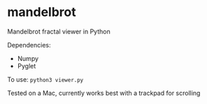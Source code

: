 # mandelbrot
Mandelbrot fractal viewer in Python

Dependencies:
- Numpy
- Pyglet

To use:
`python3 viewer.py`

Tested on a Mac, currently works best with a trackpad for scrolling
